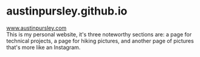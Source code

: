 # austinpursley.github.io
www.austinpursley.com  
This is my personal website, it's three noteworthy sections are: 
a page for technical projects,
a page for hiking pictures, 
and another page of pictures that's more like an Instagram.
